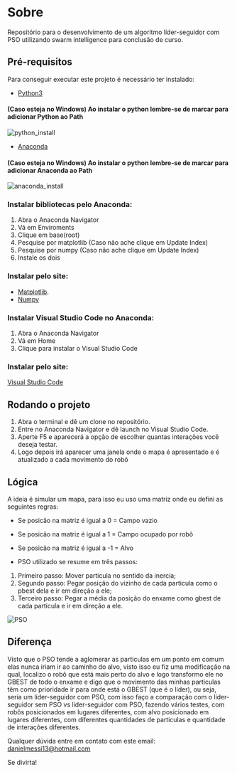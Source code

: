 # Sobre

Repositório para o desenvolvimento de um algoritmo líder-seguidor com PSO utilizando swarm intelligence para conclusão de curso.

## Pré-requisitos

Para conseguir executar este projeto é necessário ter instalado:

* [Python3](https://www.python.org/ftp/python/3.8.0/python-3.8.0.exe)

#### (Caso esteja no Windows) Ao instalar o python lembre-se de marcar para adicionar Python ao Path
![python_install](https://files.realpython.com/media/win-install-dialog.40e3ded144b0.png)

* [Anaconda](https://www.anaconda.com/distribution/)

#### (Caso esteja no Windows) Ao instalar o python lembre-se de marcar para adicionar Anaconda ao Path
![anaconda_install](https://user-images.githubusercontent.com/1529481/27006849-a94d7958-4e05-11e7-903e-539b57b78709.png)

### Instalar bibliotecas pelo Anaconda:

1. Abra o Anaconda Navigator
1. Vá em Enviroments
1. Clique em base(root)
1. Pesquise por matplotlib (Caso não ache clique em Update Index)
1. Pesquise por numpy (Caso não ache clique em Update Index)
1. Instale os dois

### Instalar pelo site:

* [Matplotlib](https://anaconda.org/conda-forge/matplotlib).
* [Numpy](https://anaconda.org/conda-forge/numpy)

### Instalar Visual Studio Code no Anaconda:

1. Abra o Anaconda Navigator
1. Vá em Home
1. Clique para instalar o Visual Studio Code

### Instalar pelo site:

[Visual Studio Code](https://code.visualstudio.com/Download)

## Rodando o projeto

1. Abra o terminal e dê um clone no repositório.
1. Entre no Anaconda Navigator e dê launch no Visual Studio Code. 
1. Aperte F5 e aparecerá a opção de escolher quantas interações você deseja testar. 
1. Logo depois irá aparecer uma janela onde o mapa é apresentado e é atualizado a cada movimento do robô


## Lógica

A ideia é simular um mapa, para isso eu uso uma matriz onde eu defini as seguintes regras:
* Se posicão na matriz é igual a 0 = Campo vazio
* Se posicão na matriz é igual a 1 = Campo ocupado por robô
* Se posicão na matriz é igual a -1 = Alvo

* PSO utilizado se resume em três passos:
1. Primeiro passo: Mover particula no sentido da inercia;
1. Segundo passo: Pegar posição do vizinho de cada particula como o pbest dela e ir em direção a ele;
1. Terceiro passo: Pegar a média da posição do enxame como gbest de cada particula e ir em direção a ele.

![PSO](https://ljvmiranda921.github.io/assets/png/nn/pso_r_test1_zeroc1.gif)

## Diferença

Visto que o PSO tende a aglomerar as particulas em um ponto em comum elas nunca iriam ir ao caminho do alvo, visto isso eu fiz uma modificação na qual, localizo o robô que está mais perto do alvo e logo transformo ele no GBEST de todo o enxame e digo que o movimento das minhas particulas têm como prioridade ir para onde está o GBEST (que é o líder), ou seja, seria um líder-seguidor com PSO, com isso faço a comparação com o líder-seguidor sem PSO vs líder-seguidor com PSO, fazendo vários testes, com robôs posicionados em lugares diferentes, com alvo posicionado em lugares diferentes, com diferentes quantidades de particulas e quantidade de interações diferentes.


Qualquer dúvida entre em contato com este email: danielmessi13@hotmail.com

Se divirta!
